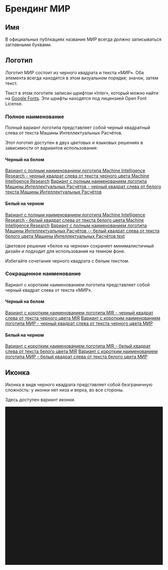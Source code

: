 # Брендинг МИР

## Имя

В официальных публкациях название МИР всегда должно записываться заглавными буквами.

## Логотип

Логотип МИР состоит из черного квадрата и текста «МИР». Оба элемента всегда находятся в этом визуальном порядке; значок, затем текст.

Текст в этом логотипе записан шрифтом «Inter», который можно найти на [Google Fonts](https://fonts.google.com/specimen/Inter). Эти шрифты находятся под лицензией Open Font License.

### Полное наименование

Полный вариант логотипа представляет собой черный квадратный слева от текста Машины Интеллектуальных Расчётов.

Этот логотип доступен в двух цветовых и языковых решениях в зависимости от вариантов использования:

#### Черный на белом

[Вариант с полным наименованием логотипа Machine Intelligence Research - черный квадрат слева от текста черного цвета Machine Intelligence Research](https://raw.githubusercontent.com/mir-one/brand-assets/main/standard/mir_logo_en_full.png)
[Вариант с полным наименованием логотипа Машины Интеллектуальных Расчётов - черный квадрат слева от белого текста Машины Интеллектуальных Расчётов](https://raw.githubusercontent.com/mir-one/brand-assets/main/standard/mir_logo_ru_fullk.png)

#### Белый на черном

[Вариант с полным наименованием логотипа Machine Intelligence Research - белый квадрат слева от текста белого цвета Machine Intelligence Research](https://raw.githubusercontent.com/mir-one/brand-assets/main/standard/mir_logo_en_full_whitee.png)
[Вариант с полным наименованием логотипа Машины Интеллектуальных Расчётов -- белый квадрат слева от текста белого цвета Машины Интеллектуальных Расчётов text](https://raw.githubusercontent.com/mir-one/brand-assets/main/standard/mir_logo_ru_full_whitee.png)

Цветовое решение «белое на черном» сохраняет минималистичный дизайн и подходит для использования на темном фоне.

Избегайте сочетания черного квадрата с белым текстом.

### Сокращенное наименование

Вариант с коротким наименованием логотипа представляет собой черный квадрат слева от текста «МИР».

#### Черный на белом

[Вариант с коротким наименованием логотипа MIR - черный квадрат слева от текста черного цвета MIR](https://raw.githubusercontent.com/mir-one/brand-assets/main/stacked/mir_logo_en_short.png)
[Вариант с коротким наименованием логотипа МИР - черный квадрат слева от текста черного цвета МИР](https://raw.githubusercontent.com/mir-one/brand-assets/main/stacked/mir_logo_ru_short.png)

#### Белый на черном

[Вариант с коротким наименованием логотипа MIR - белый квадрат слева от текста белого цвета MIR](https://raw.githubusercontent.com/mir-one/brand-assets/main/stacked/mir_logo_en_short.png)
[Вариант с коротким наименованием логотипа МИР - белый квадрат слева от текста белого цвета МИР](https://raw.githubusercontent.com/mir-one/brand-assets/main/stacked/mir_logo_ru_short_white.png)

## Иконка

Иконка в виде черного квадрата представляет собой безграничную сложность: у иконки нет низа и верха, во все стороны.

Здесь доступен вариант иконки.

![Иконка в виде черного квадрата - черный на белом](https://raw.githubusercontent.com/mir-one/brand-assets/main/Icon/favicon.png)

